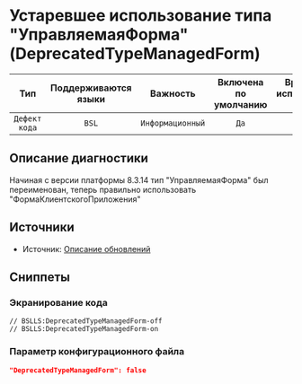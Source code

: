 # Устаревшее использование типа "УправляемаяФорма" (DeprecatedTypeManagedForm)

| Тип | Поддерживаются<br/>языки | Важность | Включена<br/>по умолчанию | Время на<br/>исправление (мин) | Тэги |
| :-: | :-: | :-: | :-: | :-: | :-: |
| `Дефект кода` | `BSL` | `Информационный` | `Да` | `1` | `standard`<br/>`deprecated` |

<!-- Блоки выше заполняются автоматически, не трогать -->
## Описание диагностики
<!-- Описание диагностики заполняется вручную. Необходимо понятным языком описать смысл и схему работу -->
Начиная с версии платформы 8.3.14 тип "УправляемаяФорма" был переименован, теперь правильно использовать "ФормаКлиентскогоПриложения"

## Источники
<!-- Необходимо указывать ссылки на все источники, из которых почерпнута информация для создания диагностики -->
<!-- Примеры источников

* Источник: [Стандарт: Тексты модулей](https://its.1c.ru/db/v8std#content:456:hdoc)
* Полезная информаця: [Отказ от использования модальных окон](https://its.1c.ru/db/metod8dev#content:5272:hdoc)
* Источник: [Cognitive complexity, ver. 1.4](https://www.sonarsource.com/docs/CognitiveComplexity.pdf) -->
* Источник: [Описание обновлений](https://dl03.1c.ru/content/Platform/8_3_16_1148/1cv8upd_8_3_16_1148.htm)

## Сниппеты

<!-- Блоки ниже заполняются автоматически, не трогать -->
### Экранирование кода

```bsl
// BSLLS:DeprecatedTypeManagedForm-off
// BSLLS:DeprecatedTypeManagedForm-on
```

### Параметр конфигурационного файла

```json
"DeprecatedTypeManagedForm": false
```
